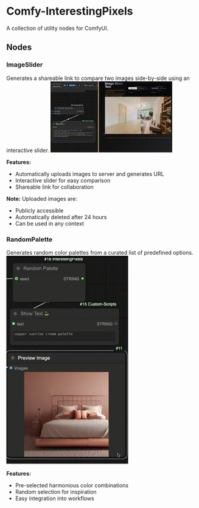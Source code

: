 # Comfy-InterestingPixels

A collection of utility nodes for ComfyUI.

## Nodes

### ImageSlider
Generates a shareable link to compare two images side-by-side using an interactive slider.
![ImageSlider Demo](assets/slider.gif)

**Features:**
- Automatically uploads images to server and generates URL
- Interactive slider for easy comparison
- Shareable link for collaboration

**Note:** Uploaded images are:
- Publicly accessible 
- Automatically deleted after 24 hours
- Can be used in any context

### RandomPalette
Generates random color palettes from a curated list of predefined options.
![Palette Demo](assets/palette.gif)



**Features:**
- Pre-selected harmonious color combinations
- Random selection for inspiration
- Easy integration into workflows
